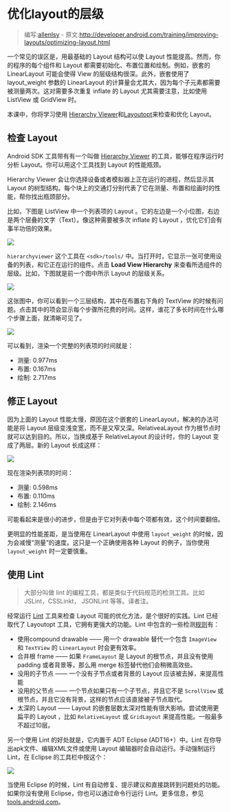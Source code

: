 # 优化layout的层级

> 编写:[allenlsy](https://github.com/allenlsy) - 原文:<http://developer.android.com/training/improving-layouts/optimizing-layout.html>

一个常见的误区是，用最基础的 Layout 结构可以使 Layout 性能提高。然而，你的程序的每个组件和 Layout 都需要初始化、布置位置和绘制。例如，嵌套的 LinearLayout 可能会使得 View 的层级结构很深。此外，嵌套使用了 layout_weight 参数的 LinearLayout 的计算量会尤其大，因为每个子元素都需要被测量两次。这对需要多次重复 inflate 的 Layout 尤其需要注意，比如使用 ListView 或 GridView 时。

本课中，你将学习使用 [Hierarchy Viewer](http://developer.android.com/tools/help/hierarchy-viewer.html)和[Layoutopt](http://developer.android.com/tools/help/layoutopt.html)来检查和优化 Layout。

## 检查 Layout

Android SDK 工具带有有一个叫做 [Hierarchy Viewer](http://developer.android.com/tools/help/hierarchy-viewer.html) 的工具，能够在程序运行时分析 Layout。你可以用这个工具找到 Layout 的性能瓶颈。

Hierarchy Viewer 会让你选择设备或者模拟器上正在运行的进程，然后显示其 Layout 的树型结构。每个块上的交通灯分别代表了它在测量、布置和绘画时的性能，帮你找出瓶颈部分。

比如，下图是 ListView 中一个列表项的 Layout 。它的左边是一个小位图，右边是两个层叠的文字（Text）。像这种需要被多次 inflate 的 Layout ，优化它们会有事半功倍的效果。

![](http://developer.android.com/images/training/layout-listitem.png)

`hierarchyviewer` 这个工具在 `<sdk>/tools/` 中。当打开时，它显示一张可使用设备的列表，和它正在运行的组件。点击 __Load View Hierarchy__ 来查看所选组件的层级。比如，下图就是前一个图中所示 Layout 的层级关系。


![](http://developer.android.com/images/training/hierarchy-linearlayout.png)

这张图中，你可以看到一个三层结构，其中在布置右下角的 TextView 的时候有问题。点击其中的项会显示每个步骤所花费的时间。这样，谁花了多长时间在什么哪个步骤上面，就清晰可见了。

![](http://developer.android.com/images/training/hierarchy-layouttimes.png)

可以看到，渲染一个完整的列表项的时间就是：

* 测量: 0.977ms
* 布置: 0.167ms
* 绘制: 2.717ms

## 修正 Layout

因为上面的 Layout 性能太慢，原因在这个嵌套的 LinearLayout，解决的办法可能是将 Layout 层级变浅变宽，而不是又窄又深。RelativeaLayout 作为根节点时就可以达到目的。所以，当换成基于 RelativeLayout 的设计时，你的 Layout 变成了两层。新的 Layout 长成这样：

![](http://developer.android.com/images/training/hierarchy-relativelayout.png)

现在渲染列表项的时间：

* 测量: 0.598ms
* 布置: 0.110ms
* 绘制: 2.146ms

可能看起来是很小的进步，但是由于它对列表中每个项都有效，这个时间要翻倍。

更明显的性能差距，是当使用在 LinearLayout 中使用 `layout_weight` 的时候，因为会减慢“测量”的速度。这只是一个正确使用各种 Layout 的例子，当你使用 `layout_weight` 时一定要慎重。

## 使用 Lint

> 大部分叫做 lint 的编程工具，都是类似于代码规范的检测工具。比如JSLint，CSSLinkt， JSONLint 等等。译者注。

经常运行 [Lint](http://tools.android.com/tips/lint) 工具来检查 Layout 可能的优化方法，是个很好的实践。Lint 已经取代了 Layoutopt 工具，它拥有更强大的功能。Lint 中包含的一些检测[规则](http://tools.android.com/tips/lint-checks)有：

* 使用compound drawable —— 用一个 drawable 替代一个包含 `ImageView` 和 `TextView` 的 `LinearLayout` 时会更有效率。
* 合并根 frame —— 如果 `FrameLayout` 是 Layout 的根节点，并且没有使用padding 或者背景等，那么用 merge 标签替代他们会稍微高效些。
* 没用的子节点 —— 一个没有子节点或者背景的 Layout 应该被去掉，来提高性能
* 没用的父节点 —— 一个节点如果只有一个子节点，并且它不是 `ScrollView` 或根节点，并且它没有背景，这样的节点应该直接被子节点取代。
* 太深的 Layout —— Layout 的嵌套层数太深对性能有很大影响。尝试使用更扁平的 Layout ，比如 `RelativeLayout` 或 `GridLayout` 来提高性能。一般最多不超过10层。

另一个使用 Lint 的好处就是，它内置于 ADT Eclipse (ADT16+）中。Lint 在你导出apk文件、编辑XML文件或使用 Layout 编辑器时会自动运行。手动强制运行 Lint，在 Eclipse 的工具栏中按这个：

![](http://developer.android.com/images/training/lint_icon.png)

当使用 Eclipse 的时候，Lint 有自动修复、提示建议和直接跳转到问题处的功能。如果你没有使用 Eclipse，你也可以通过命令行运行 Lint。更多信息，参见 [tools.android.com](http://tools.android.com/tips/lint)。
